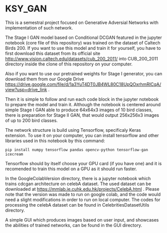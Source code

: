 # KSY_GAN
This is a semestral project focused on Generative Adversial Networks with implementation of such network.

The Stage I GAN model based on Conditional DCGAN featured in the jupyter notebook (core file of this repository) was trained on the dataset of Caltech Birds 200. If you want to use this model and train it for yourself, you have to first download this dataset from its official site http://www.vision.caltech.edu/datasets/cub_200_2011/ into CUB_200_2011 directory inside the clone of this repository on your computer.

Also if you want to use our pretrained weights for Stage I generator, you can download them from our Google Drive https://drive.google.com/file/d/1a3YuT4DT0JB4WL80C18UpQOxrhmRICqA/view?usp=drive_link .

Then it is simple to follow and run each code block in the jupyter notebook to prepare the model and train it. Although the notebook is centered around simple Stage I GAN able to produce 64x64x3 images of 10 bird classes, there is preparation for Stage II GAN, that would output 256x256x3 images of up to 200 bird classes.

The network structure is build using Tensorflow, specificaly Keras extension. To use it on your computer, you can install tensorflow and other libraries used in this notebook by this command:
```
pip install numpy tensorflow pandas opencv-python tensorflow-gan icecream
```
Tensorflow should by itself choose your GPU card (if you have one) and it is recomended to train this model on a GPU as it should run faster.

In the GoogleColabVersion directory, there is a jupyter notebook which trains cdcgan architecture on celebA dataset. The used dataset can be downloaded at https://mmlab.ie.cuhk.edu.hk/projects/CelebA.html . Please note that the version was made to run on google colab, and the code would need a slight modifications in order to run on local computer. The codes for processing the celebA dataset can be found in CelebritiesDatasetUtils directory.

A simple GUI which produces images based on user input, and showcases the abilities of trained networks, can be found in the GUI directory.
